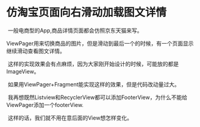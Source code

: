 # 仿淘宝页面向右滑动加载图文详情

  一般电商型的App,商品详情页面都会仿照京东天猫来写。
  
  ViewPager用来切换商品的图片，但是滑动到最后一个的时候，有一个页面显示继续滑动查看图文详情。
  
  这样的实现效果会有点麻烦，因为大家刚开始设计的时候，可能放的都是ImageView。
  
  如果用ViewPager+Fragment能实现这样的效果，但是代码改动量过大。
  
  我再想既然Listview和RecyclerView都可以添加FooterView，为什么不能给ViewPager添加一个footerView.
  
  这样的话，我们就不用在意后面的View想怎样变化。
